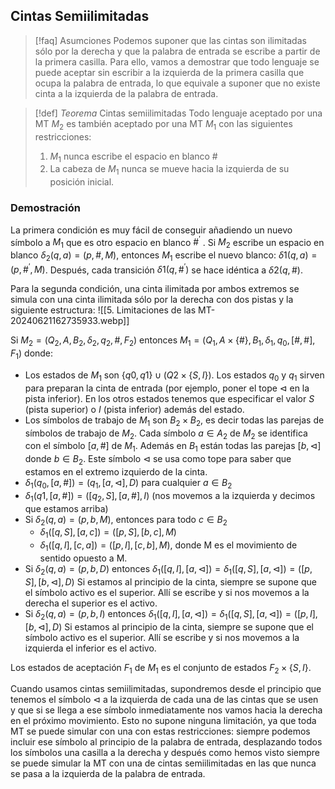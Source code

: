 ## Cintas Semiilimitadas

>[!faq] Asumciones
> Podemos suponer que las cintas son ilimitadas sólo por la derecha y que la palabra de entrada se escribe a partir de la primera casilla. Para ello, vamos a demostrar que todo lenguaje se puede aceptar sin escribir a la izquierda de la primera casilla que ocupa la palabra de entrada, lo que equivale a suponer que no existe cinta a la izquierda de la palabra de entrada.

>[!def] *Teorema* Cintas semiilimitadas 
>Todo lenguaje aceptado por una MT $M_2$ es también aceptado por una MT $M_1$ con las siguientes restricciones: 
>1. $M_1$ nunca escribe el espacio en blanco # 
>2. La cabeza de $M_1$ nunca se mueve hacia la izquierda de su posición inicial.

### Demostración

La primera condición es muy fácil de conseguir añadiendo un nuevo símbolo a $M_1$ que es otro espacio en blanco $\#^′$ . Si $M_2$ escribe un espacio en blanco $δ_2(q,a) = (p,\#,M)$, entonces $M_1$ escribe el nuevo blanco: $δ1(q,a) = (p,\#^′ ,M)$. Después, cada transición $δ1(q,\#^′ )$ se hace idéntica a $δ2(q,\#)$.

Para la segunda condición, una cinta ilimitada por ambos extremos se simula con una cinta ilimitada sólo por la derecha con dos pistas y la siguiente estructura:
![[5. Limitaciones de las MT-20240621162735933.webp]]

Si $M_2 = (Q_2,A,B_2,δ_2,q_2,\#,F_2)$ entonces $M_1 = (Q_1,A× \{\#\},B_1,δ_1,q_0,[\#,\#],F_1)$ donde:
- Los estados de $M_1$ son $\{q0,q1\} \cup (Q2 \times \{S,I \})$. Los estados $q_0$ y $q_1$ sirven para preparan la cinta de entrada (por ejemplo, poner el tope ⊲ en la pista inferior). En los otros estados tenemos que especificar el valor $S$ (pista superior) o $I$ (pista inferior) además del estado.
- Los símbolos de trabajo de $M_1$ son $B_2 \times B_2$, es decir todas las parejas de símbolos de trabajo de $M_2$. Cada símbolo $a \in A_2$ de $M_2$ se identifica con el símbolo $[a,\#]$ de $M_1$. Además en $B_1$ están todas las parejas $[b,⊲]$ donde $b \in B_2$. Este símbolo $⊲$ se usa como tope para saber que estamos en el extremo izquierdo de la cinta.
- $δ_1(q_0,[a,\#]) = (q_1,[a,⊲],D)$ para cualquier $a \in B_2$ 
- $\delta_1(q1,[a,\#]) = ([q_2,S],[a,\#],I)$ (nos movemos a la izquierda y decimos que estamos arriba) 
- Si $δ_2(q,a) = (p,b,M)$, entonces para todo $c \in B_2$ 
	- $δ_1([q,S],[a,c]) = ([p,S],[b,c],M)$ 
	- $δ_1([q,I],[c,a]) = ([p,I],[c,b],M)$, donde M es el movimiento de sentido opuesto a M.
- Si $δ_2(q,a) = (p,b,D)$ entonces $δ_1([q,I],[a,⊲]) = δ_1([q,S],[a,⊲]) = ([p,S],[b,⊲],D)$ Si estamos al principio de la cinta, siempre se supone que el símbolo activo es el superior. Allí se escribe y si nos movemos a la derecha el superior es el activo.
- Si $δ_2(q,a) = (p,b,I)$ entonces $δ_1([q,I],[a,⊲]) = δ_1([q,S],[a,⊲]) = ([p,I],[b,⊲],D)$ Si estamos al principio de la cinta, siempre se supone que el símbolo activo es el superior. Allí se escribe y si nos movemos a la izquierda el inferior es el activo. 

Los estados de aceptación $F_1$ de $M_1$ es el conjunto de estados $F_2 \times \{S,I \}$.

Cuando usamos cintas semiilimitadas, supondremos desde el principio que tenemos el símbolo $⊲$ a la izquierda de cada una de las cintas que se usen y que si se llega a ese símbolo inmediatamente nos vamos hacia la derecha en el próximo movimiento. Esto no supone ninguna limitación, ya que toda MT se puede simular con una con estas restricciones: siempre podemos incluir ese símbolo al principio de la palabra de entrada, desplazando todos los símbolos una casilla a la derecha y después como hemos visto siempre se puede simular la MT con una de cintas semiilimitadas en las que nunca se pasa a la izquierda de la palabra de entrada.

